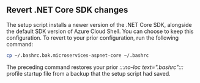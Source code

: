 ## Revert .NET Core SDK changes

The setup script installs a newer version of the .NET Core SDK, alongside the default SDK version of Azure Cloud Shell. You can choose to keep this configuration. To revert to your prior configuration, run the following command:

```bash
cp ~/.bashrc.bak.microservices-aspnet-core ~/.bashrc
```

The preceding command restores your prior *:::no-loc text=".bashrc":::* profile startup file from a backup that the setup script had saved.
